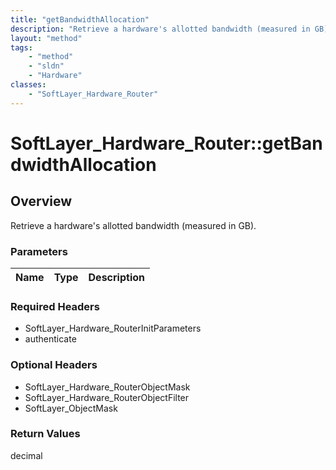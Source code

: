 ```yaml
---
title: "getBandwidthAllocation"
description: "Retrieve a hardware's allotted bandwidth (measured in GB)."
layout: "method"
tags:
    - "method"
    - "sldn"
    - "Hardware"
classes:
    - "SoftLayer_Hardware_Router"
---
```

# SoftLayer_Hardware_Router::getBandwidthAllocation
## Overview 
Retrieve a hardware's allotted bandwidth (measured in GB).

### Parameters 
|Name | Type | Description |
| --- | --- | --- |


### Required Headers
* SoftLayer_Hardware_RouterInitParameters
* authenticate

### Optional Headers
* SoftLayer_Hardware_RouterObjectMask
* SoftLayer_Hardware_RouterObjectFilter
* SoftLayer_ObjectMask

### Return Values
decimal


